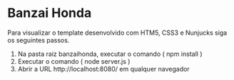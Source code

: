 # Banzai Honda
Para visualizar o template desenvolvido com HTM5, CSS3 e Nunjucks siga os seguintes passos.

1) Na pasta raiz banzaihonda, executar o comando ( npm install )
2) Executar o comando ( node server.js )
3) Abrir a URL http://localhost:8080/ em qualquer navegador

